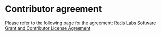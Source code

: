 # Contributor agreement

Please refer to the following page for the agreement: [Redis Labs Software Grant and Contributor License Agreement](https://cla-assistant.io/RedisLabsModules/Rejson)
